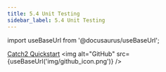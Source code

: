 ```yaml
---
title: 5.4 Unit Testing 
sidebar_label: 5.4 Unit Testing 
---
```


import useBaseUrl from '@docusaurus/useBaseUrl';

[Catch2 Quickstart](https://github.com/filetrust/Catch2QuickStart)  <img alt="GitHub" src={useBaseUrl('img/github_icon.png')} />


